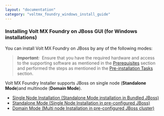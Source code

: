 ```yaml
---
layout: "documentation"
category: "voltmx_foundry_windows_install_guide"
---
```

                         


### Installing Volt MX Foundry on JBoss GUI (for Windows installations)

You can install Volt MX Foundry on JBoss by any of the following modes:

> **_Important:_**  Ensure that you have the required hardware and access to the supporting software as mentioned in the [Prerequisites](Prerequisites.html) section and performed the steps as mentioned in the [Pre-installation Tasks](Pre-installation_Tasks.html) section.  
  
Volt MX  Foundry Installer supports JBoss on single node (**Standalone Mode**)and multinode (**Domain Mode**).

*   [Single Node Installation (Standalone Mode installation in Bundled JBoss)](Installing_Foundry_on_JBoss1.html)
*   [Standalone Mode (Single Node Installation in pre-configured JBoss)](Installing_Foundry_JBoss_existing.html)
*   [Domain Mode (Multi node Installation in pre-configured JBoss cluster)](Multi-Node_Installation.html)
